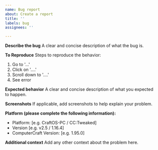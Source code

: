 ```yaml
---
name: Bug report
about: Create a report
title: ''
labels: bug
assignees: ''

---
```


**Describe the bug**
A clear and concise description of what the bug is.

**To Reproduce**
Steps to reproduce the behavior:
1. Go to '...'
2. Click on '....'
3. Scroll down to '....'
4. See error

**Expected behavior**
A clear and concise description of what you expected to happen.

**Screenshots**
If applicable, add screenshots to help explain your problem.

**Platform (please complete the following information):**
 - Platform: [e.g. CraftOS-PC / CC:Tweaked]
 - Version [e.g. v2.5 / 1.16.4]
 - ComputerCraft Version: [e.g. 1.95.0]

**Additional context**
Add any other context about the problem here.
